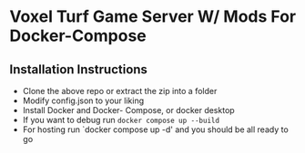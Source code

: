 # Voxel Turf Game Server W/ Mods For Docker-Compose





## Installation Instructions
- Clone the above repo or extract the zip into a folder
- Modify config.json to your liking
- Install Docker and Docker- Compose, or docker desktop
- If you want to debug run `docker compose up --build`
- For hosting run `docker compose up -d' and you should be all ready to go
